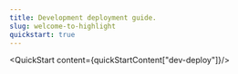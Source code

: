 ```yaml
---
title: Development deployment guide.
slug: welcome-to-highlight
quickstart: true
---
```


<QuickStart content={quickStartContent["dev-deploy"]}/>
